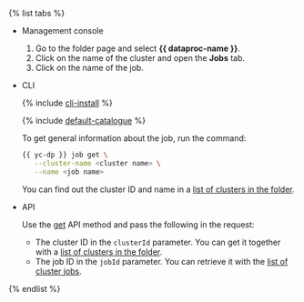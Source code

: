 {% list tabs %}

- Management console

   1. Go to the folder page and select **{{ dataproc-name }}**.
   1. Click on the name of the cluster and open the **Jobs** tab.
   1. Click on the name of the job.

- CLI

   {% include [cli-install](../cli-install.md) %}

   {% include [default-catalogue](../default-catalogue.md) %}

   To get general information about the job, run the command:

   ```bash
   {{ yc-dp }} job get \
      --cluster-name <cluster name> \
      --name <job name>
   ```

   You can find out the cluster ID and name in a [list of clusters in the folder](../../data-proc/operations/cluster-list.md#list).

- API

   Use the [get](../../data-proc/api-ref/Job/get) API method and pass the following in the request:

   * The cluster ID in the `clusterId` parameter. You can get it together with a [list of clusters in the folder](../../data-proc/operations/cluster-list.md#list).
   * The job ID in the `jobId` parameter. You can retrieve it with the [list of cluster jobs](#list).

{% endlist %}
